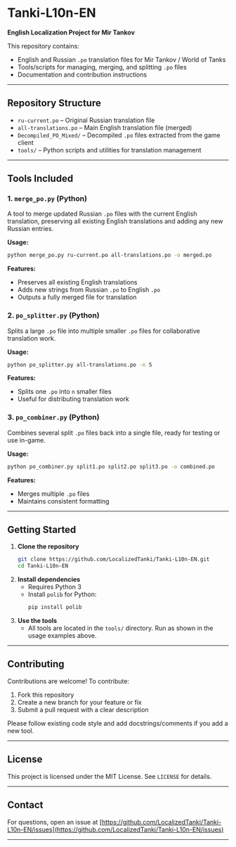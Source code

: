 # Tanki-L10n-EN

**English Localization Project for Mir Tankov**

This repository contains:
- English and Russian `.po` translation files for Mir Tankov / World of Tanks
- Tools/scripts for managing, merging, and splitting `.po` files
- Documentation and contribution instructions

---

## Repository Structure

- `ru-current.po` – Original Russian translation file
- `all-translations.po` – Main English translation file (merged)
- `Decompiled_PO_Mixed/` – Decompiled `.po` files extracted from the game client
- `tools/` – Python scripts and utilities for translation management

---

## Tools Included

### 1. `merge_po.py` (Python)
A tool to merge updated Russian `.po` files with the current English translation, preserving all existing English translations and adding any new Russian entries.

**Usage:**
```bash
python merge_po.py ru-current.po all-translations.po -o merged.po
```

**Features:**
- Preserves all existing English translations
- Adds new strings from Russian `.po` to English `.po`
- Outputs a fully merged file for translation

### 2. `po_splitter.py` (Python)
Splits a large `.po` file into multiple smaller `.po` files for collaborative translation work.

**Usage:**
```bash
python po_splitter.py all-translations.po -n 5
```

**Features:**
- Splits one `.po` into `n` smaller files
- Useful for distributing translation work

### 3. `po_combiner.py` (Python)
Combines several split `.po` files back into a single file, ready for testing or use in-game.

**Usage:**
```bash
python po_combiner.py split1.po split2.po split3.po -o combined.po
```

**Features:**
- Merges multiple `.po` files
- Maintains consistent formatting

---

## Getting Started

1. **Clone the repository**
   ```bash
   git clone https://github.com/LocalizedTanki/Tanki-L10n-EN.git
   cd Tanki-L10n-EN
   ```
2. **Install dependencies**
   - Requires Python 3
   - Install `polib` for Python:
     ```bash
     pip install polib
     ```
3. **Use the tools**
   - All tools are located in the `tools/` directory. Run as shown in the usage examples above.

---

## Contributing

Contributions are welcome! To contribute:
1. Fork this repository
2. Create a new branch for your feature or fix
3. Submit a pull request with a clear description

Please follow existing code style and add docstrings/comments if you add a new tool.

---

## License

This project is licensed under the MIT License. See `LICENSE` for details.

---

## Contact

For questions, open an issue at [https://github.com/LocalizedTanki/Tanki-L10n-EN/issues](https://github.com/LocalizedTanki/Tanki-L10n-EN/issues)

---
